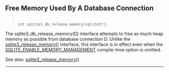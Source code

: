 ## Free Memory Used By A Database Connection




> ```
> 
> int sqlite3_db_release_memory(sqlite3*);
> 
> ```



The sqlite3\_db\_release\_memory(D) interface attempts to free as much heap
memory as possible from database connection D. Unlike the
[sqlite3\_release\_memory()](#sqlite3_release_memory) interface, this interface is in effect even
when the [SQLITE\_ENABLE\_MEMORY\_MANAGEMENT](compile.html#enable_memory_management) compile\-time option is
omitted.


See also: [sqlite3\_release\_memory()](#sqlite3_release_memory)




---



